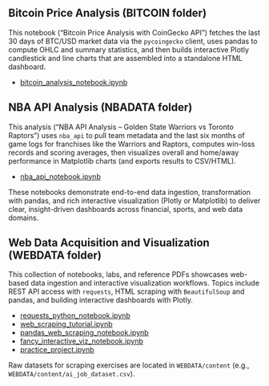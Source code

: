 ## Bitcoin Price Analysis (BITCOIN folder)

This notebook (“Bitcoin Price Analysis with CoinGecko API”) fetches the last 30 days of
BTC/USD market data via the `pycoingecko` client, uses pandas to compute OHLC and summary
statistics, and then builds interactive Plotly candlestick and line charts that are
assembled into a standalone HTML dashboard.

- [bitcoin_analysis_notebook.ipynb](BITCOIN/bitcoin_analysis_notebook.ipynb)

## NBA API Analysis (NBADATA folder)

This analysis (“NBA API Analysis – Golden State Warriors vs Toronto Raptors”) uses
`nba_api` to pull team metadata and the last six months of game logs for franchises like
the Warriors and Raptors, computes win-loss records and scoring averages, then
visualizes overall and home/away performance in Matplotlib charts (and exports results
to CSV/HTML).

- [nba_api_notebook.ipynb](NBADATA/nba_api_notebook.ipynb)

These notebooks demonstrate end-to-end data ingestion, transformation with pandas, and
rich interactive visualization (Plotly or Matplotlib) to deliver clear, insight-driven
dashboards across financial, sports, and web data domains.

## Web Data Acquisition and Visualization (WEBDATA folder)

This collection of notebooks, labs, and reference PDFs showcases web-based data
ingestion and interactive visualization workflows. Topics include REST API access with
`requests`, HTML scraping with `BeautifulSoup` and pandas, and building interactive
dashboards with Plotly.

- [requests_python_notebook.ipynb](WEBDATA/requests_python_notebook.ipynb)
- [web_scraping_tutorial.ipynb](WEBDATA/web_scraping_tutorial.ipynb)
- [pandas_web_scraping_notebook.ipynb](WEBDATA/pandas_web_scraping_notebook.ipynb)
- [fancy_interactive_viz_notebook.ipynb](WEBDATA/fancy_interactive_viz_notebook.ipynb)
- [practice_project.ipynb](WEBDATA/practice_project.ipynb)

Raw datasets for scraping exercises are located in `WEBDATA/content` (e.g.,
`WEBDATA/content/ai_job_dataset.csv`).
